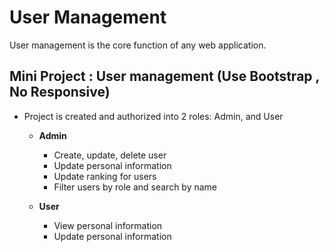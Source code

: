 # User Management
User management is the core function of any web application.

## Mini Project : User management (Use Bootstrap , No Responsive)
  - Project is created and authorized into 2 roles: Admin, and User
    - **Admin**
      - Create, update, delete  user
      - Update personal information
      - Update ranking for users
      - Filter users by role and search by name
      
     
     - **User**
        - View personal information
        - Update personal information     
